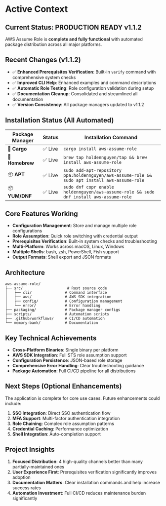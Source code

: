 # Active Context

## Current Status: PRODUCTION READY v1.1.2
AWS Assume Role is **complete and fully functional** with automated package distribution across all major platforms.

## Recent Changes (v1.1.2)
- ✅ **Enhanced Prerequisites Verification**: Built-in `verify` command with comprehensive system checks
- ✅ **Improved CLI Help**: Enhanced examples and command descriptions
- ✅ **Automatic Role Testing**: Role configuration validation during setup
- ✅ **Documentation Cleanup**: Consolidated and streamlined all documentation
- ✅ **Version Consistency**: All package managers updated to v1.1.2

## Installation Status (All Automated)
| Package Manager | Status | Installation Command |
|----------------|--------|---------------------|
| 🦀 **Cargo** | ✅ Live | `cargo install aws-assume-role` |
| 🍺 **Homebrew** | ✅ Live | `brew tap holdennguyen/tap && brew install aws-assume-role` |
| 📦 **APT** | ✅ Live | `sudo add-apt-repository ppa:holdennguyen/aws-assume-role && sudo apt install aws-assume-role` |
| 📦 **YUM/DNF** | ✅ Live | `sudo dnf copr enable holdennguyen/aws-assume-role && sudo dnf install aws-assume-role` |

## Core Features Working
- **Configuration Management**: Store and manage multiple role configurations
- **Role Assumption**: Quick role switching with credential output
- **Prerequisites Verification**: Built-in system checks and troubleshooting
- **Multi-Platform**: Works across macOS, Linux, Windows
- **Multiple Shells**: bash, zsh, PowerShell, Fish support
- **Output Formats**: Shell export and JSON formats

## Architecture
```
aws-assume-role/
├── src/                    # Rust source code
│   ├── cli/               # Command interface
│   ├── aws/               # AWS SDK integration
│   ├── config/            # Configuration management
│   └── error/             # Error handling
├── packaging/             # Package manager configs
├── scripts/               # Automation scripts
├── .github/workflows/     # CI/CD automation
└── memory-bank/           # Documentation
```

## Key Technical Achievements
- **Cross-Platform Binaries**: Single binary per platform
- **AWS SDK Integration**: Full STS role assumption support
- **Configuration Persistence**: JSON-based role storage
- **Comprehensive Error Handling**: Clear troubleshooting guidance
- **Package Automation**: Full CI/CD pipeline for all distributions

## Next Steps (Optional Enhancements)
The application is complete for core use cases. Future enhancements could include:
1. **SSO Integration**: Direct SSO authentication flow
2. **MFA Support**: Multi-factor authentication integration
3. **Role Chaining**: Complex role assumption patterns
4. **Credential Caching**: Performance optimization
5. **Shell Integration**: Auto-completion support

## Project Insights
1. **Focused Distribution**: 4 high-quality channels better than many partially-maintained ones
2. **User Experience First**: Prerequisites verification significantly improves adoption
3. **Documentation Matters**: Clear installation commands and help increase success rates
4. **Automation Investment**: Full CI/CD reduces maintenance burden significantly 